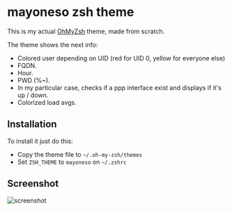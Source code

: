 mayoneso zsh theme
==================

This is my actual [OhMyZsh](https://github.com/robbyrussell/oh-my-zsh) theme, made from scratch.

The theme shows the next info:
* Colored user depending on UID (red for UID 0, yellow for everyone else)
* FQDN.
* Hour.
* PWD (%~).
* In my particular case, checks if a ppp interface exist and displays if it's up / down.
* Colorized load avgs.

Installation
------------
To install it just do this:
* Copy the theme file to `~/.oh-my-zsh/themes`
* Set `ZSH_THEME` to `mayoneso` on `~/.zshrc`

Screenshot
----------
![screenshot](https://raw.github.com/bheras/mayoneso-zsh-theme/master/img/mayoneso.png)

